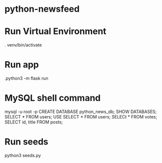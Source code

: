 # python-newsfeed

# Run Virtual Environment
. venv/bin/activate

# Run app
.python3 -m flask run

# MySQL shell command
mysql -u root -p
CREATE DATABASE python_news_db;
SHOW DATABASES;
SELECT * FROM users;
USE <database>
SELECT * FROM users;
SELECt * FROM votes;
SELECT id, title FROM posts;

# Run seeds
python3 seeds.py